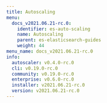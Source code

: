```yaml
---
title: Autoscaling
menu:
  docs_v2021.06.21-rc.0:
    identifier: es-auto-scaling
    name: Autoscaling
    parent: es-elasticsearch-guides
    weight: 44
menu_name: docs_v2021.06.21-rc.0
info:
  autoscaler: v0.4.0-rc.0
  cli: v0.19.0-rc.0
  community: v0.19.0-rc.0
  enterprise: v0.6.0-rc.0
  installer: v2021.06.21-rc.0
  version: v2021.06.21-rc.0
---
```


